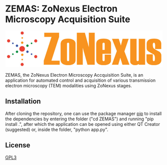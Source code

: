 # ZEMAS: ZoNexus Electron Microscopy Acquisition Suite

![](https://github.com/tobyfrancis/ZEMAS/blob/main/assets/Zonexus_logo.jpeg) 

ZEMAS, the ZoNexus Electron Microscopy Accquisition Suite, is an application for automated control and acquisition of various transmission electron microscopy (TEM) modalities using ZoNexus stages.
 
## Installation

After cloning the repository, one can use the package manager [pip](https://pip.pypa.io/en/stable/) to install the dependencies by entering the folder ("cd ZEMAS") and running "pip install .", after which the application can be opened using either QT Creator (suggested) or, inside the folder, "python app.py". 

## License
[GPL3](https://www.gnu.org/licenses/gpl-3.0.en.html)

